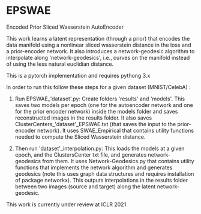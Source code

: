 # EPSWAE
Encoded Prior Sliced Wasserstein AutoEncoder

This work learns a latent representation (through a prior) that encodes the data manifold using a nonlinear sliced wasserstein distance in the loss and a prior-encoder network. It also introduces a network-geodesic algorithm to interpolate along 'network-geodesics', i.e., curves on the manifold instead of using the less natural euclidian distance. 

This is a pytorch implementation and requires pythong 3.x

In order to run this follow these steps for a given dataset (MNIST/CelebA) :

1. Run EPSWAE_'dataset'.py: Create folders 'results' and 'models'. This saves two models per epoch (one for the autoencoder network and one for the prior encoder network) inside the models folder and saves reconstructed images in the results folder. It also saves ClusterCenters_'dataset'_EPSWAE.txt (that saves the input to the prior-encoder network). It uses SWAE_Empirical that contains utility functions needed to compute the Sliced Wasserstein distance. 

2. Then run 'dataset'_interpolation.py: This loads the models at a given epoch, and the ClustersCenter txt file, and generates network-geodesics from them. It uses Network-Geodesics.py that contains utility functions that implements the network algorithm and generates geodesics (note this uses graph data structures and requires installation of package networkx). This outputs interpolations in the results folder between two images (source and target) along the latent network-geodesic.

This work is currently under review at ICLR 2021
